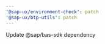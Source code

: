 ```yaml
---
'@sap-ux/environment-check': patch
'@sap-ux/btp-utils': patch
---
```


Update @sap/bas-sdk dependency
